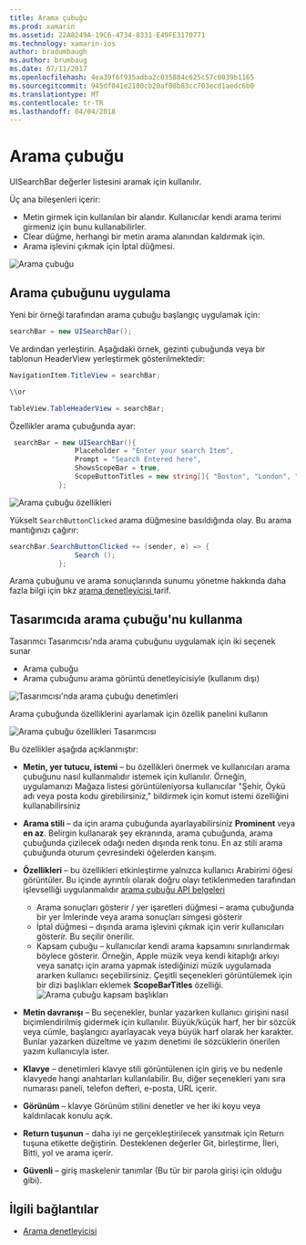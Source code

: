 ```yaml
---
title: Arama çubuğu
ms.prod: xamarin
ms.assetid: 22A8249A-19C6-4734-8331-E49FE3170771
ms.technology: xamarin-ios
author: bradumbaugh
ms.author: brumbaug
ms.date: 07/11/2017
ms.openlocfilehash: 4ea39f6f935adba2c035884c625c57c0039b1165
ms.sourcegitcommit: 945df041e2180cb20af08b83cc703ecd1aedc6b0
ms.translationtype: MT
ms.contentlocale: tr-TR
ms.lasthandoff: 04/04/2018
---
```

# <a name="search-bar"></a>Arama çubuğu

UISearchBar değerler listesini aramak için kullanılır. 

Üç ana bileşenleri içerir: 

- Metin girmek için kullanılan bir alandır. Kullanıcılar kendi arama terimi girmeniz için bunu kullanabilirler.
- Clear düğme, herhangi bir metin arama alanından kaldırmak için.
- Arama işlevini çıkmak için İptal düğmesi.

![Arama çubuğu](searchbar-images/image1.png)

## <a name="implementing-the-search-bar"></a>Arama çubuğunu uygulama

Yeni bir örneği tarafından arama çubuğu başlangıç uygulamak için:

```csharp
searchBar = new UISearchBar();
```

Ve ardından yerleştirin. Aşağıdaki örnek, gezinti çubuğunda veya bir tablonun HeaderView yerleştirmek gösterilmektedir:

```csharp
NavigationItem.TitleView = searchBar;

\\or

TableView.TableHeaderView = searchBar;
```

Özellikler arama çubuğunda ayar:

```csharp
 searchBar = new UISearchBar(){
                Placeholder = "Enter your search Item",
                Prompt = "Search Entered here",
                ShowsScopeBar = true,
                ScopeButtonTitles = new string[]{ "Boston", "London", "SF" },
            };
```

![Arama çubuğu özellikleri](searchbar-images/image6.png)

Yükselt `SearchButtonClicked` arama düğmesine basıldığında olay. Bu arama mantığınızı çağırır:

```csharp
searchBar.SearchButtonClicked += (sender, e) => {
                Search ();
            };
```

Arama çubuğunu ve arama sonuçlarında sunumu yönetme hakkında daha fazla bilgi için bkz [arama denetleyicisi ](https://developer.xamarin.com/recipes/ios/content_controls/search-controller/) tarif.

## <a name="using-the-search-bar-in-the-designer"></a>Tasarımcıda arama çubuğu'nu kullanma

Tasarımcı Tasarımcısı'nda arama çubuğunu uygulamak için iki seçenek sunar

- Arama çubuğu
- Arama çubuğunu arama görüntü denetleyicisiyle (kullanım dışı)

![Tasarımcısı'nda arama çubuğu denetimleri](searchbar-images/image2.png)

Arama çubuğunda özelliklerini ayarlamak için özellik panelini kullanın

![Arama çubuğu özellikleri Tasarımcısı](searchbar-images/image3.png)

Bu özellikler aşağıda açıklanmıştır:

- **Metin, yer tutucu, istemi** – bu özellikleri önermek ve kullanıcıları arama çubuğunu nasıl kullanmalıdır istemek için kullanılır. Örneğin, uygulamanızı Mağaza listesi görüntüleniyorsa kullanıcılar "Şehir, Öykü adı veya posta kodu girebilirsiniz," bildirmek için komut istemi özelliğini kullanabilirsiniz
- **Arama stili** – da için arama çubuğunda ayarlayabilirsiniz **Prominent** veya **en az**. Belirgin kullanarak şey ekranında, arama çubuğunda, arama çubuğunda çizilecek odağı neden dışında renk tonu. En az stili arama çubuğunda oturum çevresindeki öğelerden karışım.
- **Özellikleri** – bu özellikleri etkinleştirme yalnızca kullanıcı Arabirimi öğesi görüntüler. Bu içinde ayrıntılı olarak doğru olayı tetiklenmeden tarafından işlevselliği uygulanmalıdır [arama çubuğu API belgeleri](https://developer.xamarin.com/api/type/UIKit.UISearchBar/)
    - Arama sonuçları gösterir / yer işaretleri düğmesi – arama çubuğunda bir yer İmlerinde veya arama sonuçları simgesi gösterir
    - İptal düğmesi – dışında arama işlevini çıkmak için verir kullanıcıları gösterir. Bu seçilir önerilir.
    - Kapsam çubuğu – kullanıcılar kendi arama kapsamını sınırlandırmak böylece gösterir. Örneğin, Apple müzik veya kendi kitaplığı arkıyı veya sanatçı için arama yapmak istediğinizi müzik uygulamada ararken kullanıcı seçebilirsiniz. Çeşitli seçenekleri görüntülemek için bir dizi başlıkları eklemek **ScopeBarTitles** özelliği.
    ![Arama çubuğu kapsam başlıkları](searchbar-images/image4.png)

- **Metin davranışı** – Bu seçenekler, bunlar yazarken kullanıcı girişini nasıl biçimlendirilmiş gidermek için kullanılır. Büyük/küçük harf, her bir sözcük veya cümle, başlangıcı ayarlayacak veya büyük harf olarak her karakter. Bunlar yazarken düzeltme ve yazım denetimi ile sözcüklerin önerilen yazım kullanıcıyla ister.
- **Klavye** – denetimleri klavye stili görüntülenen için giriş ve bu nedenle klavyede hangi anahtarları kullanılabilir. Bu, diğer seçenekleri yanı sıra numarası paneli, telefon defteri, e-posta, URL içerir.
- **Görünüm** – klavye Görünüm stilini denetler ve her iki koyu veya kaldırılacak konulu açık.
- **Return tuşunun** – daha iyi ne gerçekleştirilecek yansıtmak için Return tuşuna etikette değiştirin. Desteklenen değerler Git, birleştirme, İleri, Bitti, yol ve arama içerir.
- **Güvenli** – giriş maskelenir tanımlar (Bu tür bir parola girişi için olduğu gibi).

## <a name="related-links"></a>İlgili bağlantılar

- [Arama denetleyicisi](https://developer.xamarin.com/recipes/ios/content_controls/search-controller/)

